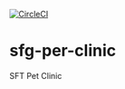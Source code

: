 [![CircleCI](https://circleci.com/gh/dhohle/sfg-pet-clinic.svg?style=svg)](https://circleci.com/gh/dhohle/sfg-pet-clinic)

# sfg-per-clinic

SFT Pet Clinic
